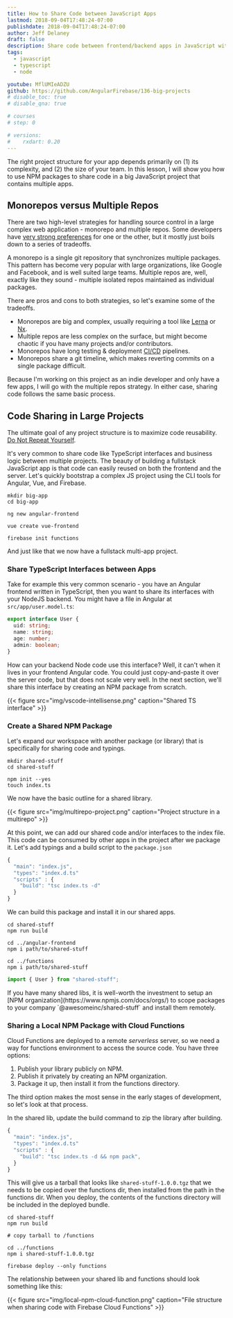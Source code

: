 ```yaml
---
title: How to Share Code between JavaScript Apps
lastmod: 2018-09-04T17:48:24-07:00
publishdate: 2018-09-04T17:48:24-07:00
author: Jeff Delaney
draft: false
description: Share code between frontend/backend apps in JavaScript with NPM packages.
tags:
  - javascript
  - typescript
  - node

youtube: MflUMIeADZU
github: https://github.com/AngularFirebase/136-big-projects
# disable_toc: true
# disable_qna: true

# courses
# step: 0

# versions:
#    rxdart: 0.20
---
```


The right project structure for your app depends primarily on (1) its complexity, and (2) the size of your team. In this lesson, I will show you how to use NPM packages to share code in a big JavaScript project that contains multiple apps.

## Monorepos versus Multiple Repos

There are two high-level strategies for handling source control in a large complex web application - monorepo and multiple repos. Some developers have [very strong preferences](https://redfin.engineering/well-never-know-whether-monorepos-are-better-2c08ab9324c0) for one or the other, but it mostly just boils down to a series of tradeoffs.

A monorepo is a single git repository that synchronizes multiple packages. This pattern has become very popular with large organizations, like Google and Facebook, and is well suited large teams. Multiple repos are, well, exactly like they sound - multiple isolated repos maintained as individual packages.

There are pros and cons to both strategies, so let's examine some of the tradeoffs.

- Monorepos are big and complex, usually requiring a tool like [Lerna](https://lernajs.io/) or [Nx](https://github.com/nrwl/nx).
- Multiple repos are less complex on the surface, but might become chaotic if you have many projects and/or contributors.
- Monorepos have long testing & deployment [CI/CD](/lessons/devops-continuous-integration-with-angular-firebase-circleci/) pipelines.
- Monorepos share a git timeline, which makes reverting commits on a single package difficult.

Because I'm working on this project as an indie developer and only have a few apps, I will go with the multiple repos strategy. In either case, sharing code follows the same basic process.

## Code Sharing in Large Projects

The ultimate goal of any project structure is to maximize code reusability. [Do Not Repeat Yourself](https://en.wikipedia.org/wiki/Don%27t_repeat_yourself).

It's very common to share code like TypeScript interfaces and business logic between multiple projects. The beauty of building a fullstack JavaScript app is that code can easily reused on both the frontend and the server. Let's quickly bootstrap a complex JS project using the CLI tools for Angular, Vue, and Firebase.

```shell
mkdir big-app
cd big-app

ng new angular-frontend

vue create vue-frontend

firebase init functions
```

And just like that we now have a fullstack multi-app project.

### Share TypeScript Interfaces between Apps

Take for example this very common scenario - you have an Angular frontend written in TypeScript, then you want to share its interfaces with your NodeJS backend. You might have a file in Angular at `src/app/user.model.ts`:

```typescript
export interface User {
  uid: string;
  name: string;
  age: number;
  admin: boolean;
}
```

How can your backend Node code use this interface? Well, it can't when it lives in your frontend Angular code. You could just copy-and-paste it over the server code, but that does not scale very well. In the next section, we'll share this interface by creating an NPM package from scratch.

{{< figure src="img/vscode-intellisense.png" caption="Shared TS interface" >}}

### Create a Shared NPM Package

Let's expand our workspace with another package (or library) that is specifically for sharing code and typings.

```shell
mkdir shared-stuff
cd shared-stuff

npm init --yes
touch index.ts
```

We now have the basic outline for a shared library.

{{< figure src="img/multirepo-project.png" caption="Project structure in a multirepo" >}}

At this point, we can add our shared code and/or interfaces to the index file. This code can be consumed by other apps in the project after we package it. Let's add typings and a build script to the `package.json`

```js
{
  "main": "index.js",
  "types": "index.d.ts"
  "scripts" : {
    "build": "tsc index.ts -d"
  }
}
```

We can build this package and install it in our shared apps.

```shell
cd shared-stuff
npm run build

cd ../angular-frontend
npm i path/to/shared-stuff

cd ../functions
npm i path/to/shared-stuff
```

```typescript
import { User } from "shared-stuff";
```

<p class="success">If you have many shared libs, it is well-worth the investment to setup an [NPM organization](https://www.npmjs.com/docs/orgs/) to scope packages to your company `@awesomeinc/shared-stuff` and install them remotely.</p>

### Sharing a Local NPM Package with Cloud Functions

Cloud Functions are deployed to a remote _serverless_ server, so we need a way for functions environment to access the source code. You have three options:

1. Publish your library publicly on NPM.
2. Publish it privately by creating an NPM organization.
3. Package it up, then install it from the functions directory.

The third option makes the most sense in the early stages of development, so let's look at that process.

In the shared lib, update the build command to zip the library after building.

```js
{
  "main": "index.js",
  "types": "index.d.ts"
  "scripts" : {
    "build": "tsc index.ts -d && npm pack",
  }
}
```

This will give us a tarball that looks like `shared-stuff-1.0.0.tgz` that we needs to be copied over the functions dir, then installed from the path in the functions dir. When you deploy, the contents of the functions directory will be included in the deployed bundle.

```shell
cd shared-stuff
npm run build

# copy tarball to /functions

cd ../functions
npm i shared-stuff-1.0.0.tgz

firebase deploy --only functions
```

The relationship between your shared lib and functions should look something like this:

{{< figure src="img/local-npm-cloud-function.png" caption="File structure when sharing code with Firebase Cloud Functions" >}}

